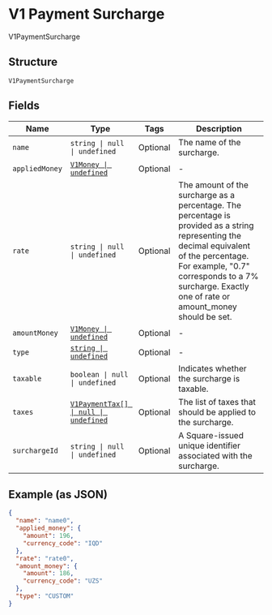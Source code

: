 
# V1 Payment Surcharge

V1PaymentSurcharge

## Structure

`V1PaymentSurcharge`

## Fields

| Name | Type | Tags | Description |
|  --- | --- | --- | --- |
| `name` | `string \| null \| undefined` | Optional | The name of the surcharge. |
| `appliedMoney` | [`V1Money \| undefined`](../../doc/models/v1-money.md) | Optional | - |
| `rate` | `string \| null \| undefined` | Optional | The amount of the surcharge as a percentage. The percentage is provided as a string representing the decimal equivalent of the percentage. For example, "0.7" corresponds to a 7% surcharge. Exactly one of rate or amount_money should be set. |
| `amountMoney` | [`V1Money \| undefined`](../../doc/models/v1-money.md) | Optional | - |
| `type` | [`string \| undefined`](../../doc/models/v1-payment-surcharge-type.md) | Optional | - |
| `taxable` | `boolean \| null \| undefined` | Optional | Indicates whether the surcharge is taxable. |
| `taxes` | [`V1PaymentTax[] \| null \| undefined`](../../doc/models/v1-payment-tax.md) | Optional | The list of taxes that should be applied to the surcharge. |
| `surchargeId` | `string \| null \| undefined` | Optional | A Square-issued unique identifier associated with the surcharge. |

## Example (as JSON)

```json
{
  "name": "name0",
  "applied_money": {
    "amount": 196,
    "currency_code": "IQD"
  },
  "rate": "rate0",
  "amount_money": {
    "amount": 186,
    "currency_code": "UZS"
  },
  "type": "CUSTOM"
}
```

